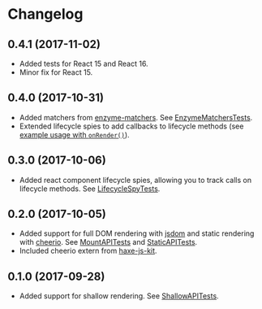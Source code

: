 # Changelog

## 0.4.1 (2017-11-02)

* Added tests for React 15 and React 16.
* Minor fix for React 15.

## 0.4.0 (2017-10-31)

* Added matchers from [enzyme-matchers](https://github.com/airbnb/enzyme). See [EnzymeMatchersTests](src/test/suite/EnzymeMatchersTests.hx).
* Extended lifecycle spies to add callbacks to lifecycle methods (see [example usage with `onRender()`](src/test/suite/EnzymeMatchersTests.hx#L202)).

## 0.3.0 (2017-10-06)

* Added react component lifecycle spies, allowing you to track calls on lifecycle methods. See [LifecycleSpyTests](/src/test/suite/LifecycleSpyTests.hx).

## 0.2.0 (2017-10-05)

* Added support for full DOM rendering with [jsdom](https://github.com/tmpvar/jsdom) and static rendering with [cheerio](https://github.com/cheeriojs/cheerio). See [MountAPITests](/src/test/suite/MountAPITests.hx) and [StaticAPITests](/src/test/suite/StaticAPITests.hx).
* Included cheerio extern from [haxe-js-kit](https://github.com/clemos/haxe-js-kit).

## 0.1.0 (2017-09-28)

* Added support for shallow rendering. See [ShallowAPITests](/src/test/suite/ShallowAPITests.hx).
